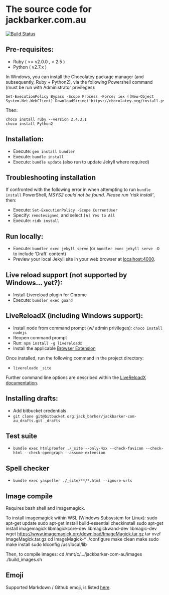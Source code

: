 # The source code for jackbarker.com.au
[![Build Status](https://travis-ci.org/jibbius/jackbarker-com-au.svg?branch=gh-pages)](https://travis-ci.org/jibbius/jackbarker-com-au)

## Pre-requisites:

- Ruby ( >= v2.0.0 , < 2.5 )
- Python ( v2.7.x )

In Windows, you can install the Chocolatey package manager (and subsequently, Ruby + Python2), via the following Powershell command (must be run with Administrator privileges):

    Set-ExecutionPolicy Bypass -Scope Process -Force; iex ((New-Object System.Net.WebClient).DownloadString('https://chocolatey.org/install.ps1'))

Then:

    choco install ruby --version 2.4.3.1
    choco install Python2

## Installation:

- Execute: `gem install bundler`
- Execute: `bundle install`
- Execute: `bundle update` (also run to update Jekyll where required)

## Troubleshooting installation
If confronted with the following error in when attempting to run `bundle install` PowerShell, *MSYS2 could not be found. Please run 'ridk install'*, then:
- Execute: `Set-ExecutionPolicy -Scope CurrentUser`
- Specify: `remotesigned`, and select `[A] Yes to All`
- Execute: `ridk install`

## Run locally:

- Execute: `bundler exec jekyll serve` (or `bundler exec jekyll serve -D` to include 'Draft' content)
- Preview your local Jekyll site in your web browser at [localhost:4000](http://localhost:4000).


## Live reload support (not supported by Windows... yet?):

- Install Livereload plugin for Chrome
- Execute: `bundler exec guard`

## LiveReloadX (including Windows support):

 - Install node from command prompt (w/ admin privileges): `choco install nodejs`
 - Reopen command prompt
 - Run: `npm install -g livereloadx`
 - Install the applicable [Browser Extension](http://livereload.com/extensions/)

 Once installed, run the following command in the project directory:

 - `livereloadx _site`

Further command line options are described within the [LiveReloadX documentation](http://nitoyon.github.io/livereloadx/).

## Installing drafts:

- Add bitbucket credentials
- `git clone git@bitbucket.org:jack_barker/jackbarker-com-au_drafts.git _drafts`

## Test suite

- `bundle exec htmlproofer ./_site --only-4xx --check-favicon --check-html --check-opengraph --assume-extension`

## Spell checker

- `bundle exec yaspeller ./_site/**/*.html --ignore-urls`

## Image compile
Requires bash shell and imagemagick.

To install imagemagick within WSL (Windows Subsystem for Linux):
    sudo apt-get update
    sudo apt-get install build-essential checkinstall
    sudo apt-get install imagemagick libmagickcore-dev libmagickwand-dev libmagic-dev
    wget https://www.imagemagick.org/download/ImageMagick.tar.gz
    tar xvzf ImageMagick.tar.gz
    cd ImageMagick-*
    ./configure
    make clean
    make
    sudo make install
    sudo ldconfig /usr/local/lib

Then, to compile images:
    cd /mnt/c/.../jackbarker-com-au/images
    ./build_images.sh

## Emoji
Supported Markdown / Github emoji, is listed [here](https://gist.github.com/rxaviers/7360908).